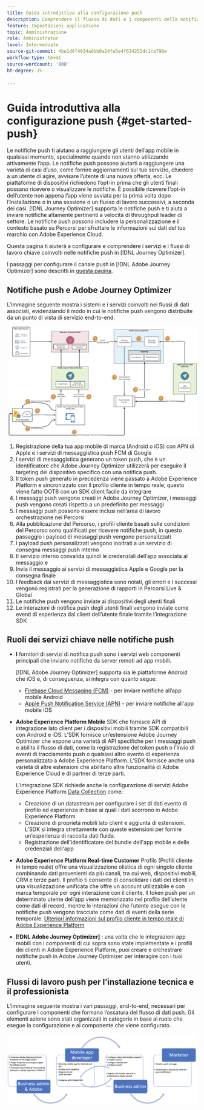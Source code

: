 ```yaml
---
title: Guida introduttiva alla configurazione push
description: Comprendere il flusso di dati e i componenti della notifica push
feature: Impostazioni applicazione
topic: Amministrazione
role: Administrator
level: Intermediate
source-git-commit: 4be1d6f4034a0bb0a24fe5e4f634253dc1ca798e
workflow-type: tm+mt
source-wordcount: '808'
ht-degree: 1%

---
```


# Guida introduttiva alla configurazione push {#get-started-push}

Le notifiche push ti aiutano a raggiungere gli utenti dell’app mobile in qualsiasi momento, specialmente quando non stanno utilizzando attivamente l’app. Le notifiche push possono aiutarti a raggiungere una varietà di casi d’uso, come fornire aggiornamenti sul tuo servizio, chiedere a un utente di agire, avvisare l’utente di una nuova offerta, ecc. Le piattaforme di dispositivi richiedono l’opt-in prima che gli utenti finali possano ricevere o visualizzare le notifiche. È possibile ricevere l’opt-in dell’utente non appena l’app viene avviata per la prima volta dopo l’installazione o in una sessione o un flusso di lavoro successivi, a seconda dei casi. [!DNL Journey Optimizer] supporta le notifiche push e ti aiuta a inviare notifiche altamente pertinenti a velocità di throughput leader di settore. Le notifiche push possono includere la personalizzazione e il contesto basato su Percorsi per sfruttare le informazioni sui dati del tuo marchio con Adobe Experience Cloud.

Questa pagina ti aiuterà a configurare e comprendere i servizi e i flussi di lavoro chiave coinvolti nelle notifiche push in [!DNL Journey Optimizer].

I passaggi per configurare il canale push in [!DNL Adobe Journey Optimizer] sono descritti in [questa pagina](push-configuration.md).

## Notifiche push e Adobe Journey Optimizer

L’immagine seguente mostra i sistemi e i servizi coinvolti nei flussi di dati associati, evidenziando il modo in cui le notifiche push vengono distribuite da un punto di vista di servizio end-to-end.

![](assets/push-flow.png)

1. Registrazione della tua app mobile di marca (Android o iOS) con APN di Apple e i servizi di messaggistica push FCM di Google
1. I servizi di messaggistica generano un token push, che è un identificatore che Adobe Journey Optimizer utilizzerà per eseguire il targeting del dispositivo specifico con una notifica push.
1. Il token push generato in precedenza viene passato a Adobe Experience Platform e sincronizzato con il profilo cliente in tempo reale; questo viene fatto OOTB con un SDK client facile da integrare
1. I messaggi push vengono creati in Adobe Journey Optimizer, i messaggi push vengono creati rispetto a un predefinito per messaggi
1. I messaggi push possono essere inclusi nell’area di lavoro orchestrazione nei Percorsi
1. Alla pubblicazione del Percorso, i profili cliente basati sulle condizioni del Percorso sono qualificati per ricevere notifiche push, in questo passaggio i payload di messaggi push vengono personalizzati
1. I payload push personalizzati vengono inoltrati a un servizio di consegna messaggi push interno
1. Il servizio interno convalida quindi le credenziali dell’app associata al messaggio e
1. Invia il messaggio ai servizi di messaggistica Apple e Google per la consegna finale
1. I feedback dai servizi di messaggistica sono notati, gli errori e i successi vengono registrati per la generazione di rapporti in Percorsi Live &amp; Global
1. Le notifiche push vengono inviate ai dispositivi degli utenti finali
1. Le interazioni di notifica push degli utenti finali vengono inviate come eventi di esperienza dal client dell’utente finale tramite l’integrazione SDK

## Ruoli dei servizi chiave nelle notifiche push

* **I** fornitori di servizi di notifica push sono i servizi web componenti principali che inviano notifiche da server remoti ad app mobili.

   [!DNL Adobe Journey Optimizer]  supporta sia le piattaforme Android che iOS e, di conseguenza, si integra con quanto segue:
   * [Firebase Cloud Messaging (FCM)](https://firebase.google.com/docs/cloud-messaging)  - per inviare notifiche all’app mobile Android
   * [Apple Push Notification Service (APN)](https://developer.apple.com/library/archive/documentation/NetworkingInternet/Conceptual/RemoteNotificationsPG/APNSOverview.html)  - per inviare notifiche all&#39;app mobile iOS

* **Adobe Experience Platform Mobile** SDK che fornisce API di integrazione lato client per i dispositivi mobili tramite SDK compatibili con Android e iOS. L’SDK fornisce un’estensione Adobe Journey Optimizer che espone una varietà di API specifiche per i messaggi push e abilita il flusso di dati, come la registrazione del token push o l’invio di eventi di tracciamento push o qualsiasi altro evento di esperienza personalizzato a Adobe Experience Platform. L’SDK fornisce anche una varietà di altre estensioni che abilitano altre funzionalità di Adobe Experience Cloud e di partner di terze parti.

   L&#39;integrazione SDK richiede anche la configurazione di servizi Adobe Experience Platform [Data Collection](https://experienceleague.adobe.com/docs/launch/using/home.html?lang=it) come:

   * Creazione di un datastream per configurare i set di dati evento di profilo ed esperienza in base ai quali i dati scorrono in Adobe Experience Platform
   * Creazione di proprietà mobili lato client e aggiunta di estensioni. L’SDK si integra strettamente con queste estensioni per fornire un’esperienza di raccolta dati fluida.
   * Registrazione dell&#39;identificatore del bundle dell&#39;app mobile e delle credenziali dell&#39;app

* **Adobe Experience Platform Real-time Customer**  Profils (Profili cliente in tempo reale) offre una visualizzazione olistica di ogni singolo cliente combinando dati provenienti da più canali, tra cui web, dispositivi mobili, CRM e terze parti. Il profilo ti consente di consolidare i dati dei clienti in una visualizzazione unificata che offre un account utilizzabile e con marca temporale per ogni interazione con il cliente. Il token push per un determinato utente dell’app viene memorizzato nel profilo dell’utente come dati di record, mentre le interazioni che l’utente esegue con le notifiche push vengono tracciate come dati di eventi della serie temporale. [Ulteriori informazioni sul profilo cliente in tempo reale di Adobe Experience Platform](https://experienceleague.adobe.com/docs/experience-platform/profile/home.html)

* **[!DNL Adobe Journey Optimizer]** : una volta che le integrazioni app mobili con i componenti di cui sopra sono state implementate e i profili dei clienti in Adobe Experience Platform, puoi creare e orchestrare notifiche push in Adobe Journey Optimizer per interagire con i tuoi utenti.

## Flussi di lavoro push per l’installazione tecnica e il professionista

L’immagine seguente mostra i vari passaggi, end-to-end, necessari per configurare i componenti che formano l’ossatura del flusso di dati push. Gli elementi azione sono stati organizzati in categorie in base al ruolo che esegue la configurazione e al componente che viene configurato.

![](assets/user-flow.png)
